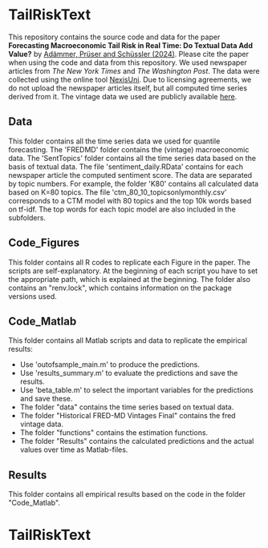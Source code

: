 # TailRiskText
This repository contains the source code and data for the paper **Forecasting Macroeconomic Tail Risk in Real Time: Do Textual Data Add Value?** by [Adämmer, Prüser and Schüssler (2024)](https://papers.ssrn.com/sol3/papers.cfm?abstract_id=4372186). 
Please cite the paper when using the code and data from this repository. 
We used newspaper articles from *The New York Times* and *The Washington Post*. 
The data were collected using the online tool [NexisUni](https://www.lexisnexis.com/en-int/products/nexis-uni). 
Due to licensing agreements, we do not upload the newspaper articles itself, but all computed time series derived from it. 
The vintage data we used are publicly available [here](https://research.stlouisfed.org/econ/mccracken/fred-databases/).

## Data
This folder contains all the time series data we used for quantile forecasting.
The 'FREDMD' folder contains the (vintage) macroeconomic data. The 'SentTopics' folder contains 
all the time series data based on the basis of textual data. The file 'sentiment_daily.RData' contains for each newspaper article the computed sentiment score. The data are separated by topic numbers. 
For example, the folder 'K80' contains all calculated data based on K=80 topics. The file 
'ctm_80_10_topicsonlymonthly.csv' corresponds to a CTM model with 80 topics and the top 10k words based on tf-idf.
The top words for each topic model are also included in the subfolders. 
  

## Code_Figures
This folder contains all R codes to replicate each Figure in the paper. The scripts are self-explanatory. 
At the beginning of each script you have to set the appropriate path, which is explained at the beginning. 
The folder also contains an "renv.lock", which contains information on the package versions used. 

## Code_Matlab
This folder contains all Matlab scripts and data to replicate the empirical results:

 - Use 'outofsample_main.m' to produce the predictions.
 - Use 'results_summary.m' to evaluate the predictions and save the results.
 - Use 'beta_table.m' to select the important variables for the predictions and save these.
 - The folder "data" contains the time series based on textual data.
 - The folder "Historical FRED-MD Vintages Final" contains the fred vintage data.
 - The folder "functions" contains the estimation functions.
 - The folder "Results" contains the calculated predictions and the actual values over time as Matlab-files.


## Results
This folder contains all empirical results based on the code in the folder "Code_Matlab".


# TailRiskText
